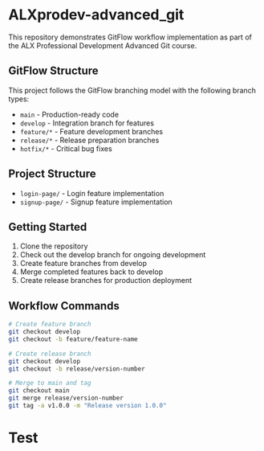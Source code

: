 # ALXprodev-advanced_git

This repository demonstrates GitFlow workflow implementation as part of the ALX Professional Development Advanced Git course.

## GitFlow Structure

This project follows the GitFlow branching model with the following branch types:

- `main` - Production-ready code
- `develop` - Integration branch for features
- `feature/*` - Feature development branches
- `release/*` - Release preparation branches
- `hotfix/*` - Critical bug fixes

## Project Structure

- `login-page/` - Login feature implementation
- `signup-page/` - Signup feature implementation

## Getting Started

1. Clone the repository
2. Check out the develop branch for ongoing development
3. Create feature branches from develop
4. Merge completed features back to develop
5. Create release branches for production deployment

## Workflow Commands

```bash
# Create feature branch
git checkout develop
git checkout -b feature/feature-name

# Create release branch
git checkout develop
git checkout -b release/version-number

# Merge to main and tag
git checkout main
git merge release/version-number
git tag -a v1.0.0 -m "Release version 1.0.0"
```
# Test

